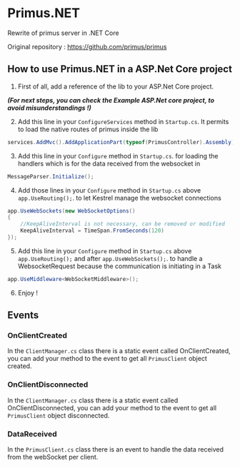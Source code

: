 # Primus.NET
Rewrite of primus server in .NET Core

Original repository : https://github.com/primus/primus

## How to use Primus.NET in a ASP.Net Core project

1) First of all, add a reference of the lib to your ASP.Net Core project.

***(For next steps, you can check the Example ASP.Net core project, to avoid misunderstandings !)***

2) Add this line in your `ConfigureServices` method in `Startup.cs`.  It permits to load the native routes of primus inside the lib
```csharp
services.AddMvc().AddApplicationPart(typeof(PrimusController).Assembly).AddControllersAsServices();
```

3) Add this line in your `Configure` method in `Startup.cs`. for loading the handlers which is for the data received from the websocket in
```csharp
MessageParser.Initialize();
```

4) Add those lines in your `Configure` method in `Startup.cs` above `app.UseRouting();`. to let Kestrel manage the websocket connections
```csharp
app.UseWebSockets(new WebSocketOptions()
{
    //KeepAliveInterval is not necessary, can be removed or modified
    KeepAliveInterval = TimeSpan.FromSeconds(120)
});
```

5) Add this line in your `Configure` method in `Startup.cs` above `app.UseRouting();` and after `app.UseWebSockets();`. to handle a WebsocketRequest because the communication is initiating in a Task
```csharp
app.UseMiddleware<WebSocketMiddleware>();
```

6) Enjoy !

## Events

### OnClientCreated

In the `ClientManager.cs` class there is a static event called OnClientCreated, you can add your method to the event to get all `PrimusClient` object created.

### OnClientDisconnected

In the `ClientManager.cs` class there is a static event called OnClientDisconnected, you can add your method to the event to get all `PrimusClient` object disconnected.

### DataReceived

In the `PrimusClient.cs` class there is an event to handle the data received from the webSocket per client.
